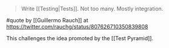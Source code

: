 > Write [[Testing|Tests]]. Not too many. Mostly integration.

#quote by [[Guillermo Rauch]] at https://twitter.com/rauchg/status/807626710350839808

This challenges the idea promoted by the [[Test Pyramid]].
